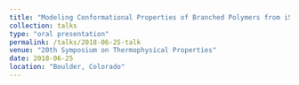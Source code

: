 ```yaml
---
title: "Modeling Conformational Properties of Branched Polymers from iSAFT Density Functional Theory"
collection: talks
type: "oral presentation"
permalink: /talks/2018-06-25-talk
venue: "20th Symposium on Thermophysical Properties"
date: 2018-06-25
location: "Boulder, Colorado"
---
```


